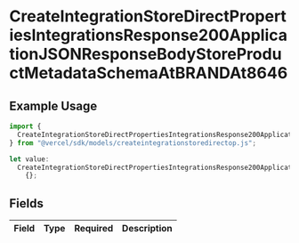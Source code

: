 # CreateIntegrationStoreDirectPropertiesIntegrationsResponse200ApplicationJSONResponseBodyStoreProductMetadataSchemaAtBRANDAt8646

## Example Usage

```typescript
import {
  CreateIntegrationStoreDirectPropertiesIntegrationsResponse200ApplicationJSONResponseBodyStoreProductMetadataSchemaAtBRANDAt8646,
} from "@vercel/sdk/models/createintegrationstoredirectop.js";

let value:
  CreateIntegrationStoreDirectPropertiesIntegrationsResponse200ApplicationJSONResponseBodyStoreProductMetadataSchemaAtBRANDAt8646 =
    {};
```

## Fields

| Field       | Type        | Required    | Description |
| ----------- | ----------- | ----------- | ----------- |